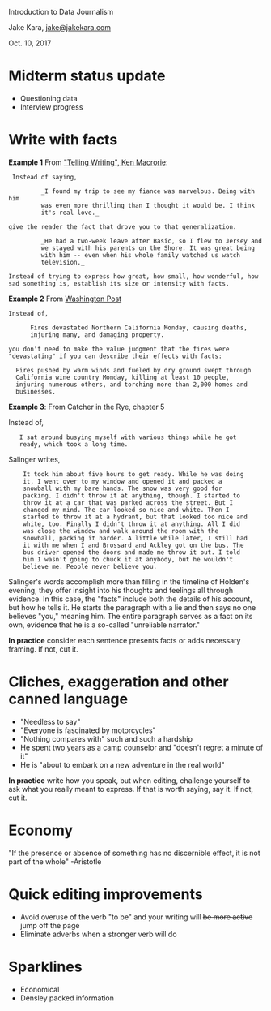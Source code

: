Introduction to Data Journalism

Jake Kara, jake@jakekara.com

Oct. 10, 2017

# Midterm status update

* Questioning data
* Interview progress

# Write with facts

__Example 1__ From ["Telling Writing", Ken Macrorie](https://www.amazon.com/Telling-Writing-Ken-Macrorie/dp/0867091533?SubscriptionId=AKIAILSHYYTFIVPWUY6Q&tag=ad-backfill-amzn-one-good-20&linkCode=xm2&camp=2025&creative=165953&creativeASIN=0867091533):

     Instead of saying,

     	     _I found my trip to see my fiance was marvelous. Being with him
     	     was even more thrilling than I thought it would be. I think
     	     it's real love._

    give the reader the fact that drove you to that generalization.

    	     _He had a two-week leave after Basic, so I flew to Jersey and
    	     we stayed with his parents on the Shore. It was great being
    	     with him -- even when his whole family watched us watch
    	     television._

    Instead of trying to express how great, how small, how wonderful, how
    sad something is, establish its size or intensity with facts.

__Example 2__ From [Washington Post](https://www.washingtonpost.com/news/post-nation/wp/2017/10/09/fast-moving-wildfires-ravage-northern-californias-wine-country/?hpid=hp_hp-top-table-main_no-name%3Ahomepage%2Fstory&utm_term=.1ef3dd08229a)

    Instead of,

    	  Fires devastated Northern California Monday, causing deaths,
    	  injuring many, and damaging property.

    you don't need to make the value judgment that the fires were
    "devastating" if you can describe their effects with facts:

	  Fires pushed by warm winds and fueled by dry ground swept through
	  California wine country Monday, killing at least 10 people,
	  injuring numerous others, and torching more than 2,000 homes and
	  businesses.

__Example 3__: From Catcher in the Rye, chapter 5

   Instead of,

   	   I sat around busying myself with various things while he got
   	   ready, which took a long time.

   Salinger writes,

   	    It took him about five hours to get ready. While he was doing
   	    it, I went over to my window and opened it and packed a
   	    snowball with my bare hands. The snow was very good for
   	    packing. I didn't throw it at anything, though. I started to
   	    throw it at a car that was parked across the street. But I
   	    changed my mind. The car looked so nice and white. Then I
   	    started to throw it at a hydrant, but that looked too nice and
   	    white, too. Finally I didn't throw it at anything. All I did
   	    was close the window and walk around the room with the
   	    snowball, packing it harder. A little while later, I still had
   	    it with me when I and Brossard and Ackley got on the bus. The
   	    bus driver opened the doors and made me throw it out. I told
   	    him I wasn't going to chuck it at anybody, but he wouldn't
   	    believe me. People never believe you.

   Salinger's words accomplish more than filling in the timeline of
   Holden's evening, they offer insight into his thoughts and feelings all
   through evidence. In this case, the "facts" include both the details of
   his account, but how he tells it. He starts the paragraph with a lie and
   then says no one believes "you," meaning him. The entire paragraph
   serves as a fact on its own, evidence that he is a so-called "unreliable
   narrator."

__In practice__ consider each sentence presents facts or adds necessary
framing. If not, cut it.

# Cliches, exaggeration and other canned language

* "Needless to say"
* "Everyone is fascinated by motorcycles"
* "Nothing compares with" such and such a hardship
* He spent two years as a camp counselor and "doesn't regret a minute of it"
* He is "about to embark on a new adventure in the real world"

__In practice__ write how you speak, but when editing, challenge yourself
to ask what you really meant to express. If that is worth saying, say
it. If not, cut it.

# Economy

"If the presence or absence of something has no discernible effect, it is
not part of the whole" -Aristotle

# Quick editing improvements

* Avoid overuse of the verb "to be" and your writing will ~~be more active~~ jump off the page
* Eliminate adverbs when a stronger verb will do

# Sparklines 

* Economical
* Densley packed information
